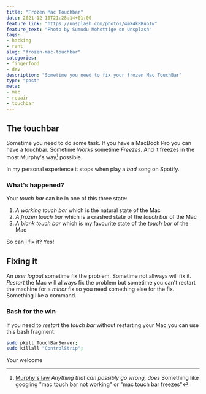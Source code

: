 ```yaml
---
title: "Frozen Mac Touchbar"
date: 2021-12-10T21:28:14+01:00
feature_link: "https://unsplash.com/photos/4mX4kRRubIw"
feature_text: "Photo by Sumudu Mohottige on Unsplash"
tags:
- hacking
- rant
slug: "frozen-mac-touchbar"
categories: 
- fingerfood
- dev
description: "Sometime you need to fix your frozen Mac TouchBar"
type: "post"
meta:
- mac
- repair
- touchbar
---
```


## The touchbar

Sometime you need to do some task. If you have a MacBook Pro you can have a touchbar. Sometime *Works* sometime *Freezes*. And it freezes in the most Murphy's way[^1] possible.
[^1]: [Murphy's law](https://en.wikipedia.org/wiki/Murphy%27s_law) *Anything that can possibly go wrong, does*
Something like googling "mac touch bar not working" or "mac touch bar freezes"

In my personal experience it stops when play a *bad* song on Spotify.

### What's happened?

Your *touch bar* can be in one of this three state:

1. _A working *touch bar*_ which is the natural state of the Mac
2. _A frozen *touch bar*_ which is a crashed state of the *touch bar* of the Mac
3. _A blank *touch bar*_ which is my favourite state of the *touch bar* of the Mac

So can I fix it? Yes!

## Fixing it

An *user logout* sometime fix the problem. Sometime not allways will fix it.
*Restart* the Mac will allways fix the problem but sometime you can't restart the machine for a _minor_ fix so you need something else for the fix. Something like a command.

### Bash for the win

If you need to _restart_ the *touch bar* without restarting your Mac you can use this bash fragment.

``` bash
sudo pkill TouchBarServer;
sudo killall "ControlStrip";
```
Your welcome
